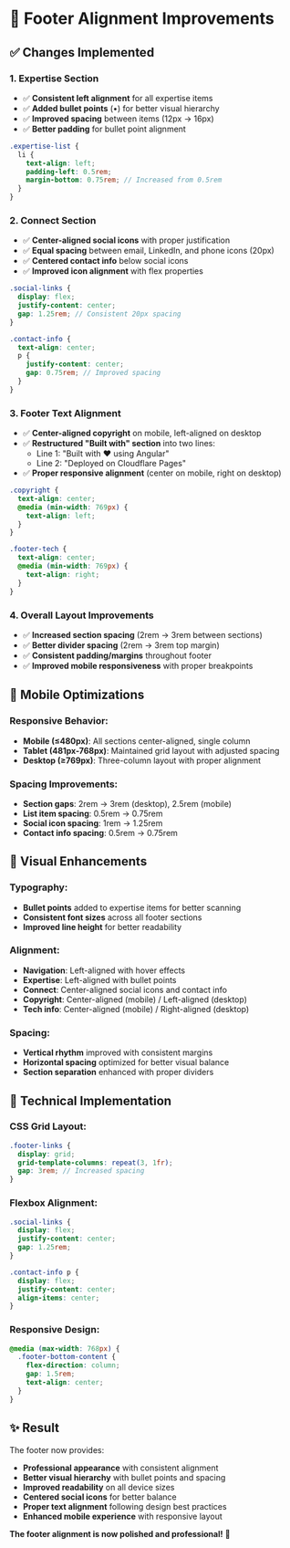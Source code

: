 # 🦶 Footer Alignment Improvements

## ✅ **Changes Implemented**

### 1. **Expertise Section**
- ✅ **Consistent left alignment** for all expertise items
- ✅ **Added bullet points** (•) for better visual hierarchy
- ✅ **Improved spacing** between items (12px → 16px)
- ✅ **Better padding** for bullet point alignment

```scss
.expertise-list {
  li {
    text-align: left;
    padding-left: 0.5rem;
    margin-bottom: 0.75rem; // Increased from 0.5rem
  }
}
```

### 2. **Connect Section**
- ✅ **Center-aligned social icons** with proper justification
- ✅ **Equal spacing** between email, LinkedIn, and phone icons (20px)
- ✅ **Centered contact info** below social icons
- ✅ **Improved icon alignment** with flex properties

```scss
.social-links {
  display: flex;
  justify-content: center;
  gap: 1.25rem; // Consistent 20px spacing
}

.contact-info {
  text-align: center;
  p {
    justify-content: center;
    gap: 0.75rem; // Improved spacing
  }
}
```

### 3. **Footer Text Alignment**
- ✅ **Center-aligned copyright** on mobile, left-aligned on desktop
- ✅ **Restructured "Built with" section** into two lines:
  - Line 1: "Built with ❤️ using Angular"
  - Line 2: "Deployed on Cloudflare Pages"
- ✅ **Proper responsive alignment** (center on mobile, right on desktop)

```scss
.copyright {
  text-align: center;
  @media (min-width: 769px) {
    text-align: left;
  }
}

.footer-tech {
  text-align: center;
  @media (min-width: 769px) {
    text-align: right;
  }
}
```

### 4. **Overall Layout Improvements**
- ✅ **Increased section spacing** (2rem → 3rem between sections)
- ✅ **Better divider spacing** (2rem → 3rem top margin)
- ✅ **Consistent padding/margins** throughout footer
- ✅ **Improved mobile responsiveness** with proper breakpoints

## 📱 **Mobile Optimizations**

### Responsive Behavior:
- **Mobile (≤480px)**: All sections center-aligned, single column
- **Tablet (481px-768px)**: Maintained grid layout with adjusted spacing
- **Desktop (≥769px)**: Three-column layout with proper alignment

### Spacing Improvements:
- **Section gaps**: 2rem → 3rem (desktop), 2.5rem (mobile)
- **List item spacing**: 0.5rem → 0.75rem
- **Social icon spacing**: 1rem → 1.25rem
- **Contact info spacing**: 0.5rem → 0.75rem

## 🎨 **Visual Enhancements**

### Typography:
- **Bullet points** added to expertise items for better scanning
- **Consistent font sizes** across all footer sections
- **Improved line height** for better readability

### Alignment:
- **Navigation**: Left-aligned with hover effects
- **Expertise**: Left-aligned with bullet points
- **Connect**: Center-aligned social icons and contact info
- **Copyright**: Center-aligned (mobile) / Left-aligned (desktop)
- **Tech info**: Center-aligned (mobile) / Right-aligned (desktop)

### Spacing:
- **Vertical rhythm** improved with consistent margins
- **Horizontal spacing** optimized for better visual balance
- **Section separation** enhanced with proper dividers

## 🔧 **Technical Implementation**

### CSS Grid Layout:
```scss
.footer-links {
  display: grid;
  grid-template-columns: repeat(3, 1fr);
  gap: 3rem; // Increased spacing
}
```

### Flexbox Alignment:
```scss
.social-links {
  display: flex;
  justify-content: center;
  gap: 1.25rem;
}

.contact-info p {
  display: flex;
  justify-content: center;
  align-items: center;
}
```

### Responsive Design:
```scss
@media (max-width: 768px) {
  .footer-bottom-content {
    flex-direction: column;
    gap: 1.5rem;
    text-align: center;
  }
}
```

## ✨ **Result**

The footer now provides:

- **Professional appearance** with consistent alignment
- **Better visual hierarchy** with bullet points and spacing
- **Improved readability** on all device sizes
- **Centered social icons** for better balance
- **Proper text alignment** following design best practices
- **Enhanced mobile experience** with responsive layout

**The footer alignment is now polished and professional!** 🎯
